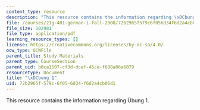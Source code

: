 ```yaml
---
content_type: resource
description: "This resource contains the information regarding \xDCbung 1."
file: /courses/21g-401-german-i-fall-2008/72b2965f579c6f056d34f6d2a4cb06d1_MIT21G_401F08_negation.pdf
file_size: 102981
file_type: application/pdf
learning_resource_types: []
license: https://creativecommons.org/licenses/by-nc-sa/4.0/
ocw_type: OCWFile
parent_title: Study Materials
parent_type: CourseSection
parent_uid: b0ca1507-cf3d-dcef-45ce-f688a86a6079
resourcetype: Document
title: "\xDCbung 1"
uid: 72b2965f-579c-6f05-6d34-f6d2a4cb06d1
---
```

This resource contains the information regarding Übung 1.